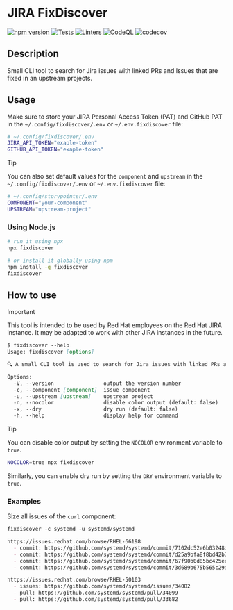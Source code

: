 # JIRA FixDiscover

[![npm version][npm-status]][npm] [![Tests][test-status]][test] [![Linters][lint-status]][lint] [![CodeQL][codeql-status]][codeql] [![codecov][codecov-status]][codecov]

[npm]: https://www.npmjs.com/package/fixdiscover
[npm-status]: https://img.shields.io/npm/v/fixdiscover

[test]: https://github.com/redhat-plumbers-in-action/fixdiscover/actions/workflows/tests.yml
[test-status]: https://github.com/redhat-plumbers-in-action/fixdiscover/actions/workflows/tests.yml/badge.svg

[lint]: https://github.com/redhat-plumbers-in-action/fixdiscover/actions/workflows/lint.yml
[lint-status]: https://github.com/redhat-plumbers-in-action/fixdiscover/actions/workflows/lint.yml/badge.svg

[codeql]: https://github.com/redhat-plumbers-in-action/fixdiscover/actions/workflows/codeql-analysis.yml
[codeql-status]: https://github.com/redhat-plumbers-in-action/fixdiscover/actions/workflows/codeql-analysis.yml/badge.svg

[codecov]: https://codecov.io/gh/redhat-plumbers-in-action/fixdiscover
[codecov-status]: https://codecov.io/gh/redhat-plumbers-in-action/fixdiscover/graph/badge.svg

<!-- -->

## Description

Small CLI tool to search for Jira issues with linked PRs and Issues that are fixed in an upstream projects.

## Usage

Make sure to store your JIRA Personal Access Token (PAT) and GitHub PAT in the `~/.config/fixdiscover/.env` or `~/.env.fixdiscover` file:

```bash
# ~/.config/fixdiscover/.env
JIRA_API_TOKEN="exaple-token"
GITHUB_API_TOKEN="exaple-token"
```

> [!TIP]
>
> You can also set default values for the `component` and `upstream` in the `~/.config/fixdiscover/.env` or `~/.env.fixdiscover` file:
>
> ```bash
> # ~/.config/storypointer/.env
> COMPONENT="your-component"
> UPSTREAM="upstream-project"
> ```

### Using Node.js

```bash
# run it using npx
npx fixdiscover

# or install it globally using npm
npm install -g fixdiscover
fixdiscover
```

## How to use

> [!IMPORTANT]
>
> This tool is intended to be used by Red Hat employees on the Red Hat JIRA instance. It may be adapted to work with other JIRA instances in the future.

```md
$ fixdiscover --help
Usage: fixdiscover [options]

🔍 A small CLI tool is used to search for Jira issues with linked PRs and issues that are fixed in upstream projects

Options:
  -V, --version                output the version number
  -c, --component [component]  issue component
  -u, --upstream [upstream]    upstream project
  -n, --nocolor                disable color output (default: false)
  -x, --dry                    dry run (default: false)
  -h, --help                   display help for command
```

> [!TIP]
>
> You can disable color output by setting the `NOCOLOR` environment variable to `true`.
>
> ```bash
> NOCOLOR=true npx fixdiscover
> ```
>
> Similarly, you can enable dry run by setting the `DRY` environment variable to `true`.

### Examples

Size all issues of the `curl` component:

```md
fixdiscover -c systemd -u systemd/systemd

https://issues.redhat.com/browse/RHEL-66198
  - commit: https://github.com/systemd/systemd/commit/7102dc52e6b03248da1f01b3a8a4b83c6d7a1316
  - commit: https://github.com/systemd/systemd/commit/d25a9bfa8f8bd42b769dbf2f9786348864cf5e08
  - commit: https://github.com/systemd/systemd/commit/67f90b0d85bc425ec2c11106e8270c981c36585a
  - commit: https://github.com/systemd/systemd/commit/3d689b675b565c29a51c7127ae30839987aaa18b

https://issues.redhat.com/browse/RHEL-50103
  - issues: https://github.com/systemd/systemd/issues/34082
  - pull: https://github.com/systemd/systemd/pull/34099
  - pull: https://github.com/systemd/systemd/pull/33682
```
